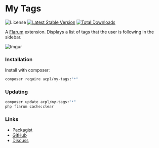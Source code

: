 # My Tags

![License](https://img.shields.io/badge/license-MIT-blue.svg) [![Latest Stable Version](https://img.shields.io/packagist/v/acpl/my-tags.svg)](https://packagist.org/packages/acpl/my-tags) [![Total Downloads](https://img.shields.io/packagist/dt/acpl/my-tags.svg)](https://packagist.org/packages/acpl/my-tags)

A [Flarum](http://flarum.org) extension. Displays a list of tags that the user is following in the sidebar.

![Imgur](https://i.imgur.com/YpjDEZd.gif)

### Installation

Install with composer:

```sh
composer require acpl/my-tags:"*"
```

### Updating

```sh
composer update acpl/my-tags:"*"
php flarum cache:clear
```

### Links

- [Packagist](https://packagist.org/packages/acpl/my-tags)
- [GitHub](https://github.com/android-com-pl/my-tags)
- [Discuss](https://discuss.flarum.org/d/28004-my-tags)
